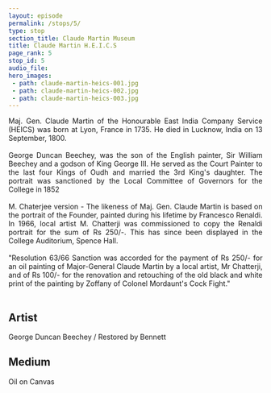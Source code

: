 ```yaml
---
layout: episode
permalink: /stops/5/
type: stop
section_title: Claude Martin Museum
title: Claude Martin H.E.I.C.S
page_rank: 5
stop_id: 5
audio_file: 
hero_images:
 - path: claude-martin-heics-001.jpg
 - path: claude-martin-heics-002.jpg
 - path: claude-martin-heics-003.jpg
---
```

<div style="text-align: justify">
Maj. Gen. Claude Martin of the Honourable East India Company Service (HEICS) was born at Lyon, France in 1735. He died in Lucknow, India on 13 September, 1800. 
</div>
<br />
<div style="text-align: justify">
George Duncan Beechey, was the son of the English painter, Sir William Beechey and a godson of King George III. He served as the Court Painter to the last four Kings of Oudh and married the 3rd King's daughter. The portrait was sanctioned by the Local Committee of Governors for the College in 1852
</div>
<br />
<div style="text-align: justify">
M. Chaterjee version - The likeness of Maj. Gen. Claude Martin is based on the portrait of the Founder, painted during his lifetime by Francesco Renaldi. In 1966, local artist M. Chatterji was commissioned to copy the Renaldi portrait for the sum of Rs 250/-. This has since been displayed in the College Auditorium, Spence Hall.
</div>
<br />
<div style="text-align: justify">
"Resolution 63/66 Sanction was accorded for the payment of Rs 250/- for an oil painting of Major-General Claude Martin by a local artist, Mr Chatterji, and of Rs 100/- for the renovation and retouching of the old black and white print of the painting by Zoffany of Colonel Mordaunt's Cock Fight."
</div>
<br />

## Artist

George Duncan Beechey / Restored by Bennett

## Medium

Oil on Canvas
